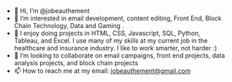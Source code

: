 - 👋 Hi, I’m @jobeauthement
- 👀 I’m interested in email development, content editing, Front End, Block Chain Technology, Data and Gaming .
- 🌱 I enjoy doing projects in HTML, CSS, Javascript, SQL, Python, Tableau, and Excel.  I use many of my skills at my current job in the healthcare and insurance industry. I like to work smarter, not harder :)
- 💞️ I’m looking to collaborate on email campaigns, front end projects, data analysis projects, and block chain projects
- 📫 How to reach me at my email: jobeauthement@gmail.com

<!---
jobeauthement/jobeauthement is a ✨ special ✨ repository because its `README.md` (this file) appears on your GitHub profile.
You can click the Preview link to take a look at your changes.
--->
